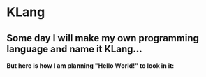 # KLang
## **Some day I will make my own programming language and name it KLang...**

**But here is how I am planning "Hello World!" to look in it:**

